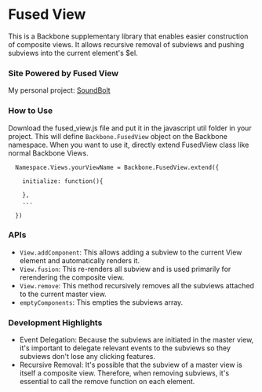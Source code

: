# Fused View #
This is a Backbone supplementary library that enables easier construction of composite views. It allows recursive removal of subviews and pushing subviews into the current element's $el.

### Site Powered by Fused View ###
My personal project: [SoundBolt][soundbolt]

[soundbolt]: www.soundbolt.co

### How to Use ###
Download the fused_view.js file and put it in the javascript util folder in your project.
This will define <code>Backbone.FusedView</code> object on the Backbone namespace. When you want to use it, directly extend FusedView class like normal Backbone Views.

```
  Namespace.Views.yourViewName = Backbone.FusedView.extend({

    initialize: function(){

    },
    ...

  })
```

### APIs ###

+ <code>View.addComponent</code>: This allows adding a subview to the current View element and automatically renders it.
+ <code>View.fusion</code>: This re-renders all subview and is used primarily for rerendering the composite view.
+ <code>View.remove</code>: This method recursively removes all the subviews attached to the current master view.
+ <code>emptyComponents</code>: This empties the subviews array.

### Development Highlights ###
+ Event Delegation: Because the subviews are initiated in the master view, it's important to delegate relevant events to the subviews so they subviews don't lose any clicking features.
+ Recursive Removal: It's possible that the subview of a master view is itself a composite view. Therefore, when removing subviews,  it's essential to call the remove function on each element.
